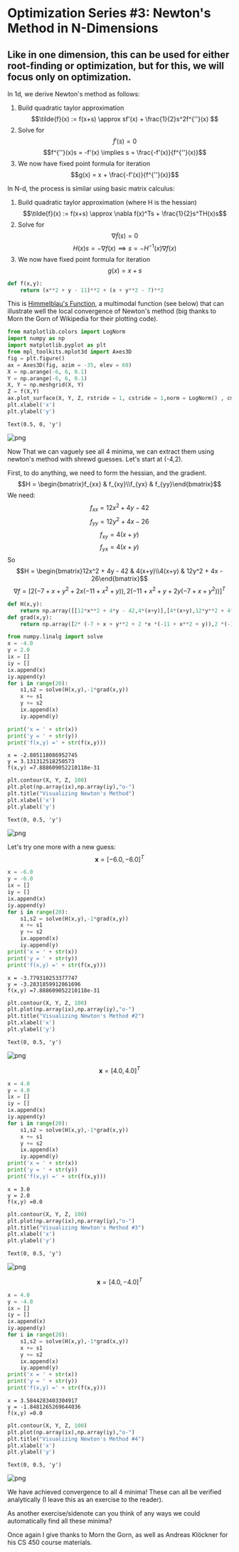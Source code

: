 
# Optimization Series #3: Newton's Method in N-Dimensions

## Like in one dimension, this can be used for either root-finding or optimization, but for this, we will focus only on optimization.

In 1d, we derive Newton's method as follows:

1. Build quadratic taylor approximation
    $$\tilde{f}(x) := f(x+s) \approx sf'(x) + \frac{1}{2}s^2f^{''}(x) $$
2. Solve for $$\tilde{f}'(s) = 0$$
    $$f^{''}(x)s = -f'(x) \implies s = \frac{-f'(x)}{f^{''}(x)}$$ 
3. We now have fixed point formula for iteration
    $$g(x) = x + \frac{-f'(x)}{f^{''}(x)}$$

In N-d, the process is similar using basic matrix calculus:

1. Build quadratic taylor approximation (where H is the hessian)
    $$\tilde{f}(x) := f(x+s) \approx \nabla f(x)^Ts + \frac{1}{2}s^TH(x)s$$
2. Solve for $$\nabla \tilde{f}(s) = 0$$
    $$H(x)s = -\nabla f(x) \implies s = -H^{-1}(x)\nabla f(x)$$ 
3. We now have fixed point formula for iteration
    $$g(x) = x + s$$


```python
def f(x,y):
    return (x**2 + y - 11)**2 + (x + y**2 - 7)**2 
```

This is [Himmelblau's Function](https://en.wikipedia.org/wiki/Himmelblau%27s_function), a multimodal function (see below) that can illustrate well the local convergence of Newton's method (big thanks to Morn the Gorn of Wikipedia for their plotting code).


```python
from matplotlib.colors import LogNorm
import numpy as np
import matplotlib.pyplot as plt
from mpl_toolkits.mplot3d import Axes3D
fig = plt.figure()
ax = Axes3D(fig, azim = -35, elev = 60)
X = np.arange(-6, 6, 0.1)
Y = np.arange(-6, 6, 0.1)
X, Y = np.meshgrid(X, Y)
Z = f(X,Y)
ax.plot_surface(X, Y, Z, rstride = 1, cstride = 1,norm = LogNorm() , cmap = plt.cm.prism)
plt.xlabel('x')
plt.ylabel('y')
```




    Text(0.5, 0, 'y')




![png](output_6_1.png)


Now That we can vaguely see all 4 minima, we can extract them using newton's method with shrewd guesses. Let's start at (-4,2). 

First, to do anything, we need to form the hessian, and the gradient.
$$H = \begin{bmatrix}f_{xx} & f_{xy}\\f_{yx} & f_{yy}\end{bmatrix}$$
We need:
$$f_{xx} = 12x^2 + 4y - 42$$
$$f_{yy} = 12y^2 + 4x - 26$$
$$f_{xy} = 4(x+y)$$
$$f_{yx} = 4(x+y)$$
So
$$H = \begin{bmatrix}12x^2 + 4y - 42 & 4(x+y)\\4(x+y) & 12y^2 + 4x - 26\end{bmatrix}$$
$$\nabla f = [ 2 (-7 + x + y^2 + 2 x (-11 + x^2 + y)),2 (-11 + x^2 + y + 2 y (-7 + x + y^2))]^T$$


```python
def H(x,y):
    return np.array([[12*x**2 + 4*y - 42,4*(x+y)],[4*(x+y),12*y**2 + 4*x - 26]])
def grad(x,y):
    return np.array([2* (-7 + x + y**2 + 2 *x *(-11 + x**2 + y)),2 *(-11 + x**2 + y + 2 *y *(-7 + x + y**2))]).T
```


```python
from numpy.linalg import solve
x = -4.0
y = 2.0
ix = []
iy = []
ix.append(x)
iy.append(y)
for i in range(20):
    s1,s2 = solve(H(x,y),-1*grad(x,y))
    x += s1
    y += s2
    ix.append(x)
    iy.append(y)
```


```python
print('x = ' + str(x))
print('y = ' + str(y))
print('f(x,y) =' + str(f(x,y)))
```

    x = -2.805118086952745
    y = 3.131312518250573
    f(x,y) =7.888609052210118e-31



```python
plt.contour(X, Y, Z, 100)
plt.plot(np.array(ix),np.array(iy),"o-")
plt.title("Visualizing Newton's Method")
plt.xlabel('x')
plt.ylabel('y')
```




    Text(0, 0.5, 'y')




![png](output_12_1.png)


Let's try one more with a new guess: $$\textbf{x} = [-6.0,-6.0]^T$$


```python
x = -6.0
y = -6.0
ix = []
iy = []
ix.append(x)
iy.append(y)
for i in range(20):
    s1,s2 = solve(H(x,y),-1*grad(x,y))
    x += s1
    y += s2
    ix.append(x)
    iy.append(y)
print('x = ' + str(x))
print('y = ' + str(y))
print('f(x,y) =' + str(f(x,y)))
```

    x = -3.779310253377747
    y = -3.2831859912861696
    f(x,y) =7.888609052210118e-31



```python
plt.contour(X, Y, Z, 100)
plt.plot(np.array(ix),np.array(iy),"o-")
plt.title("Visualizing Newton's Method #2")
plt.xlabel('x')
plt.ylabel('y')
```




    Text(0, 0.5, 'y')




![png](output_15_1.png)


$$\textbf{x} = [4.0,4.0]^T$$


```python
x = 4.0
y = 4.0
ix = []
iy = []
ix.append(x)
iy.append(y)
for i in range(20):
    s1,s2 = solve(H(x,y),-1*grad(x,y))
    x += s1
    y += s2
    ix.append(x)
    iy.append(y)
print('x = ' + str(x))
print('y = ' + str(y))
print('f(x,y) =' + str(f(x,y)))
```

    x = 3.0
    y = 2.0
    f(x,y) =0.0



```python
plt.contour(X, Y, Z, 100)
plt.plot(np.array(ix),np.array(iy),"o-")
plt.title("Visualizing Newton's Method #3")
plt.xlabel('x')
plt.ylabel('y')
```




    Text(0, 0.5, 'y')




![png](output_18_1.png)


$$\textbf{x} = [4.0,-4.0]^T$$


```python
x = 4.0
y = -4.0
ix = []
iy = []
ix.append(x)
iy.append(y)
for i in range(20):
    s1,s2 = solve(H(x,y),-1*grad(x,y))
    x += s1
    y += s2
    ix.append(x)
    iy.append(y)
print('x = ' + str(x))
print('y = ' + str(y))
print('f(x,y) =' + str(f(x,y)))
```

    x = 3.5844283403304917
    y = -1.8481265269644036
    f(x,y) =0.0



```python
plt.contour(X, Y, Z, 100)
plt.plot(np.array(ix),np.array(iy),"o-")
plt.title("Visualizing Newton's Method #4")
plt.xlabel('x')
plt.ylabel('y')
```




    Text(0, 0.5, 'y')




![png](output_21_1.png)


We have achieved convergence to all 4 minima! These can all be verified analytically (I leave this as an exercise to the reader).

As another exercise/sidenote can you think of any ways we could automatically find all these minima?

Once again I give thanks to Morn the Gorn, as well as Andreas Klöckner for his CS 450 course materials.
